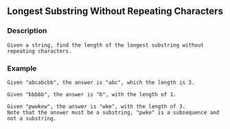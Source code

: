 ## Longest Substring Without Repeating Characters

### Description

```
Given a string, find the length of the longest substring without repeating characters.
```

### Example

```
Given "abcabcbb", the answer is "abc", which the length is 3.

Given "bbbbb", the answer is "b", with the length of 1.

Given "pwwkew", the answer is "wke", with the length of 3. 
Note that the answer must be a substring, "pwke" is a subsequence and not a substring.
```
